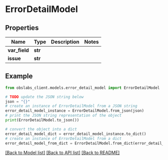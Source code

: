 # ErrorDetailModel


## Properties

Name | Type | Description | Notes
------------ | ------------- | ------------- | -------------
**var_field** | **str** |  | 
**issue** | **str** |  | 

## Example

```python
from obslabs_client.models.error_detail_model import ErrorDetailModel

# TODO update the JSON string below
json = "{}"
# create an instance of ErrorDetailModel from a JSON string
error_detail_model_instance = ErrorDetailModel.from_json(json)
# print the JSON string representation of the object
print(ErrorDetailModel.to_json())

# convert the object into a dict
error_detail_model_dict = error_detail_model_instance.to_dict()
# create an instance of ErrorDetailModel from a dict
error_detail_model_from_dict = ErrorDetailModel.from_dict(error_detail_model_dict)
```
[[Back to Model list]](../README.md#documentation-for-models) [[Back to API list]](../README.md#documentation-for-api-endpoints) [[Back to README]](../README.md)


